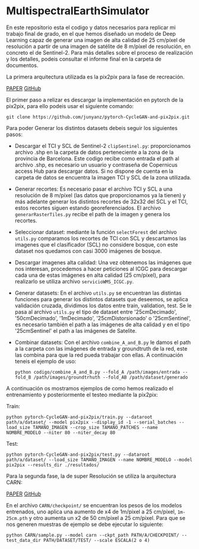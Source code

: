 # MultispectralEarthSimulator

En este repositorio esta el codigo y datos necesarios para replicar mi trabajo final de grado, en el que
hemos diseñado un modelo de Deep Learning capaz de generar una imagen de alta calidad de 25 cm/píxel de resolución a partir de una imagen de satélite de 8 m/píxel de resolución, en concreto el 
de Sentinel-2. Para más detalles sobre el proceso de realización y los detalles, podeis consultar el informe final en la carpeta de documentos.

La primera arquitectura utilizada es la pix2pix para la fase de recreación. 

[PAPER](https://arxiv.org/pdf/1611.07004v3.pdf) [GitHub](https://github.com/junyanz/pytorch-CycleGAN-and-pix2pix)

El primer paso a relizar es descargar la implementación en pytorch de la pix2pix, para ello podeis usar el siguiente comando:

    git clone https://github.com/junyanz/pytorch-CycleGAN-and-pix2pix.git

Para poder Generar los distintos datasets debeis seguir los siguientes pasos:

* Descargar el TCI y SCL de Sentinel-2 `clipSentinel.py`: proporcionamos archivo .shp en la carpeta de datos perteneciente a la zona de la provincia de Barcelona. Este codigo recibe como entrada el path al archivo .shp, es necesario un usuario y contraseña de Copernicus access Hub para descargar datos. Si no dispone de cuenta en la carpeta de datos se encuentra la imagen TCI y SCL de la zona utilizada. 
* Generar recortes: Es necesario pasar el archivo TCI y SCL a una resolución de 8 m/píxel (las datos que proporcionamos ya la tienen) y más adelante generar los distintos recortes de 32x32 del SCL y el TCI, estos recortes siguen estando georeferenciados. El archivo `generarRasterTiles.py` recibe el path de la imagen y genera los recortes.
* Seleccionar dataset: mediante la función `selectForest` del archivo `utils.py` comparamos los recortes de TCI con SCL y descartamos las imagenes que el clasificador (SCL) no considere bosque, con este dataset nos quedamos con casi 3000 imágenes de bosque.
* Descargar imagenes alta calidad: Una vez obtenemos las imágenes que nos interesan, procedemos a hacer peticiones al ICGC para descargar cada una de estas imágenes en alta calidad (25 cm/píxel), para realizarlo se utiliza archivo `servicioWMS_ICGC.py`.
* Generar datasets: En el archivo `utils.py` se encuentran las distintas funciones para generar los distintos datasets que deseemos, se aplica validación cruzada, dividimos los datos entre train, validation, test. Se le pasa al archivo `utils.py` el tipo de dataset entre '25cmDecimado', '50cmDecimado', '1mDecimado', '25cmDistorsionado' o '25cmSentinel', es necesario también el path a las imágenes de alta calidad y en el tipo '25cmSentinel' el path a las imágenes de Satelite. 
* Combinar datasets: Con el archivo `combine_A_and_B.py` le damos el path a la carpeta con las imágenes de entrada y groundtruth de la red, este las combina para que la red pueda trabajar con ellas. A continuación teneis el ejemplo de uso:

      python codigo/combine_A_and_B.py --fold_A /path/images/entrada --fold_B /path/images/groundtrhuth --fold_AB /path/dataset/generado

A continuación os mostramos ejemplos de como hemos realizado el entrenamiento y posteriormente el testeo mediante la pix2pix:

Train:

    python pytorch-CycleGAN-and-pix2pix/train.py --dataroot path/a/dataset/ --model pix2pix --display_id -1 --serial_batches --load_size TAMAÑO_IMAGEN --crop_size TAMAÑO_PATCHES --name NOMBRE_MODELO --niter 80 --niter_decay 80  

Test:

    python pytorch-CycleGAN-and-pix2pix/test.py --dataroot  path/a/dataset/ --load_size TAMAÑO_IMAGEN --name NOMBRE_MODELO --model pix2pix --results_dir ./resultados/


Para la segunda fase, la de super Resolución se utiliza la arquitectura CARN:

[PAPER](https://arxiv.org/pdf/1803.08664v5.pdf) [GitHub](https://github.com/nmhkahn/CARN-pytorch)

En el archivo `CARN/checkpoint/` se encuentran los pesos de los modelos entrenados, uno aplica una aumento de x4 de 1m/pixel a 25 cm/pixel, `1m-25cm.pth` y otro aumenta un x2 de 50 cm/pixel a 25 cm/pixel. Para que se nos generen muestras de ejemplo se debe ejecutar lo siguiente:
    
    python CARN/sample.py --model carn --ckpt_path PATH/A/CHECKPOINT/ --test_data_dir PATH/DATASET/TEST/ --scale ESCALA(2 o 4)
